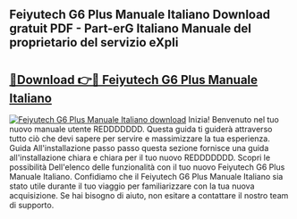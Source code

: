 ## Feiyutech G6 Plus Manuale Italiano Download gratuit PDF - Part-erG Italiano Manuale del proprietario del servizio eXpIi

# <h2><a href="http://dfcimda.blite.top/?on=Feiyutech+G6+Plus+Manuale+Italiano">🔗Download 👉🔴 Feiyutech G6 Plus Manuale Italiano</a></h2>

[![Feiyutech G6 Plus Manuale Italiano download](https://i.imgur.com/lujVjoI.png)](http://dfcimda.blite.top/?on=Feiyutech+G6+Plus+Manuale+Italiano)
Inizia! Benvenuto nel tuo nuovo manuale utente REDDDDDDD. Questa guida ti guiderà attraverso tutto ciò che devi sapere per servire e massimizzare la tua esperienza. Guida All'installazione passo passo questa sezione fornisce una guida all'installazione chiara e chiara per il tuo nuovo REDDDDDDD. Scopri le possibilità Dell'elenco delle funzionalità con il tuo nuovo Feiyutech G6 Plus Manuale Italiano. Confidiamo che il Feiyutech G6 Plus Manuale Italiano sia stato utile durante il tuo viaggio per familiarizzare con la tua nuova acquisizione. Se hai bisogno di aiuto, non esitare a contattare il nostro team di supporto.
